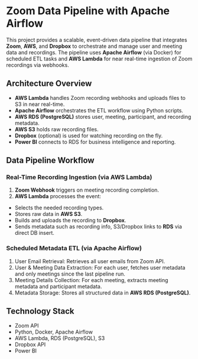 # Zoom Data Pipeline with Apache Airflow

This project provides a scalable, event-driven data pipeline that integrates **Zoom**, **AWS**, and **Dropbox** to orchestrate and manage user and meeting data and recordings. The pipeline uses **Apache Airflow** (via Docker) for scheduled ETL tasks and **AWS Lambda** for near real-time ingestion of Zoom recordings via webhooks.

## Architecture Overview

* **AWS Lambda** handles Zoom recording webhooks and uploads files to S3 in near real-time.
* **Apache Airflow** orchestrates the ETL workflow using Python scripts.
* **AWS RDS (PostgreSQL)** stores user, meeting, participant, and recording metadata.
* **AWS S3** holds raw recording files.
* **Dropbox** (optional) is used for watching recording on the fly.
* **Power BI** connects to RDS for business intelligence and reporting.


## Data Pipeline Workflow

### Real-Time Recording Ingestion (via AWS Lambda)

1. **Zoom Webhook** triggers on meeting recording completion.
2. **AWS Lambda** processes the event:
- Selects the needed recording types.
- Stores raw data in **AWS S3**.
- Builds and uploads the recording to **Dropbox**.
- Sends metadata such as recording info, S3/Dropbox links to **RDS** via direct DB insert.


### Scheduled Metadata ETL (via Apache Airflow)

1. User Email Retrieval: Retrieves all user emails from Zoom API.
2. User & Meeting Data Extraction: For each user, fetches user metadata and only meetings since the last pipeline run.
3. Meeting Details Collection: For each meeting, extracts meeting metadata and participant metadata.
4. Metadata Storage: Stores all structured data in **AWS RDS (PostgreSQL)**.

## Technology Stack

* Zoom API
* Python, Docker, Apache Airflow
* AWS Lambda, RDS (PostgreSQL), S3
* Dropbox API
* Power BI